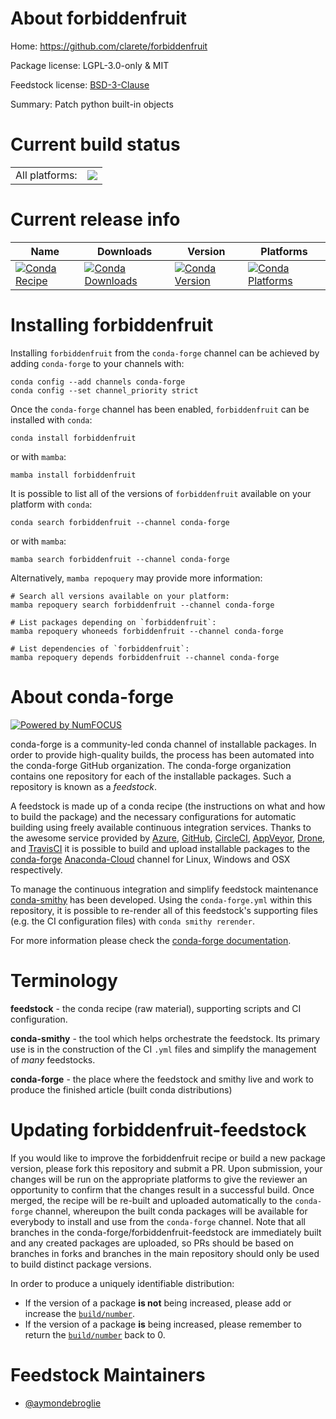 About forbiddenfruit
====================

Home: https://github.com/clarete/forbiddenfruit

Package license: LGPL-3.0-only & MIT

Feedstock license: [BSD-3-Clause](https://github.com/conda-forge/forbiddenfruit-feedstock/blob/main/LICENSE.txt)

Summary: Patch python built-in objects

Current build status
====================


<table><tr><td>All platforms:</td>
    <td>
      <a href="https://dev.azure.com/conda-forge/feedstock-builds/_build/latest?definitionId=18401&branchName=main">
        <img src="https://dev.azure.com/conda-forge/feedstock-builds/_apis/build/status/forbiddenfruit-feedstock?branchName=main">
      </a>
    </td>
  </tr>
</table>

Current release info
====================

| Name | Downloads | Version | Platforms |
| --- | --- | --- | --- |
| [![Conda Recipe](https://img.shields.io/badge/recipe-forbiddenfruit-green.svg)](https://anaconda.org/conda-forge/forbiddenfruit) | [![Conda Downloads](https://img.shields.io/conda/dn/conda-forge/forbiddenfruit.svg)](https://anaconda.org/conda-forge/forbiddenfruit) | [![Conda Version](https://img.shields.io/conda/vn/conda-forge/forbiddenfruit.svg)](https://anaconda.org/conda-forge/forbiddenfruit) | [![Conda Platforms](https://img.shields.io/conda/pn/conda-forge/forbiddenfruit.svg)](https://anaconda.org/conda-forge/forbiddenfruit) |

Installing forbiddenfruit
=========================

Installing `forbiddenfruit` from the `conda-forge` channel can be achieved by adding `conda-forge` to your channels with:

```
conda config --add channels conda-forge
conda config --set channel_priority strict
```

Once the `conda-forge` channel has been enabled, `forbiddenfruit` can be installed with `conda`:

```
conda install forbiddenfruit
```

or with `mamba`:

```
mamba install forbiddenfruit
```

It is possible to list all of the versions of `forbiddenfruit` available on your platform with `conda`:

```
conda search forbiddenfruit --channel conda-forge
```

or with `mamba`:

```
mamba search forbiddenfruit --channel conda-forge
```

Alternatively, `mamba repoquery` may provide more information:

```
# Search all versions available on your platform:
mamba repoquery search forbiddenfruit --channel conda-forge

# List packages depending on `forbiddenfruit`:
mamba repoquery whoneeds forbiddenfruit --channel conda-forge

# List dependencies of `forbiddenfruit`:
mamba repoquery depends forbiddenfruit --channel conda-forge
```


About conda-forge
=================

[![Powered by
NumFOCUS](https://img.shields.io/badge/powered%20by-NumFOCUS-orange.svg?style=flat&colorA=E1523D&colorB=007D8A)](https://numfocus.org)

conda-forge is a community-led conda channel of installable packages.
In order to provide high-quality builds, the process has been automated into the
conda-forge GitHub organization. The conda-forge organization contains one repository
for each of the installable packages. Such a repository is known as a *feedstock*.

A feedstock is made up of a conda recipe (the instructions on what and how to build
the package) and the necessary configurations for automatic building using freely
available continuous integration services. Thanks to the awesome service provided by
[Azure](https://azure.microsoft.com/en-us/services/devops/), [GitHub](https://github.com/),
[CircleCI](https://circleci.com/), [AppVeyor](https://www.appveyor.com/),
[Drone](https://cloud.drone.io/welcome), and [TravisCI](https://travis-ci.com/)
it is possible to build and upload installable packages to the
[conda-forge](https://anaconda.org/conda-forge) [Anaconda-Cloud](https://anaconda.org/)
channel for Linux, Windows and OSX respectively.

To manage the continuous integration and simplify feedstock maintenance
[conda-smithy](https://github.com/conda-forge/conda-smithy) has been developed.
Using the ``conda-forge.yml`` within this repository, it is possible to re-render all of
this feedstock's supporting files (e.g. the CI configuration files) with ``conda smithy rerender``.

For more information please check the [conda-forge documentation](https://conda-forge.org/docs/).

Terminology
===========

**feedstock** - the conda recipe (raw material), supporting scripts and CI configuration.

**conda-smithy** - the tool which helps orchestrate the feedstock.
                   Its primary use is in the construction of the CI ``.yml`` files
                   and simplify the management of *many* feedstocks.

**conda-forge** - the place where the feedstock and smithy live and work to
                  produce the finished article (built conda distributions)


Updating forbiddenfruit-feedstock
=================================

If you would like to improve the forbiddenfruit recipe or build a new
package version, please fork this repository and submit a PR. Upon submission,
your changes will be run on the appropriate platforms to give the reviewer an
opportunity to confirm that the changes result in a successful build. Once
merged, the recipe will be re-built and uploaded automatically to the
`conda-forge` channel, whereupon the built conda packages will be available for
everybody to install and use from the `conda-forge` channel.
Note that all branches in the conda-forge/forbiddenfruit-feedstock are
immediately built and any created packages are uploaded, so PRs should be based
on branches in forks and branches in the main repository should only be used to
build distinct package versions.

In order to produce a uniquely identifiable distribution:
 * If the version of a package **is not** being increased, please add or increase
   the [``build/number``](https://docs.conda.io/projects/conda-build/en/latest/resources/define-metadata.html#build-number-and-string).
 * If the version of a package **is** being increased, please remember to return
   the [``build/number``](https://docs.conda.io/projects/conda-build/en/latest/resources/define-metadata.html#build-number-and-string)
   back to 0.

Feedstock Maintainers
=====================

* [@aymondebroglie](https://github.com/aymondebroglie/)

